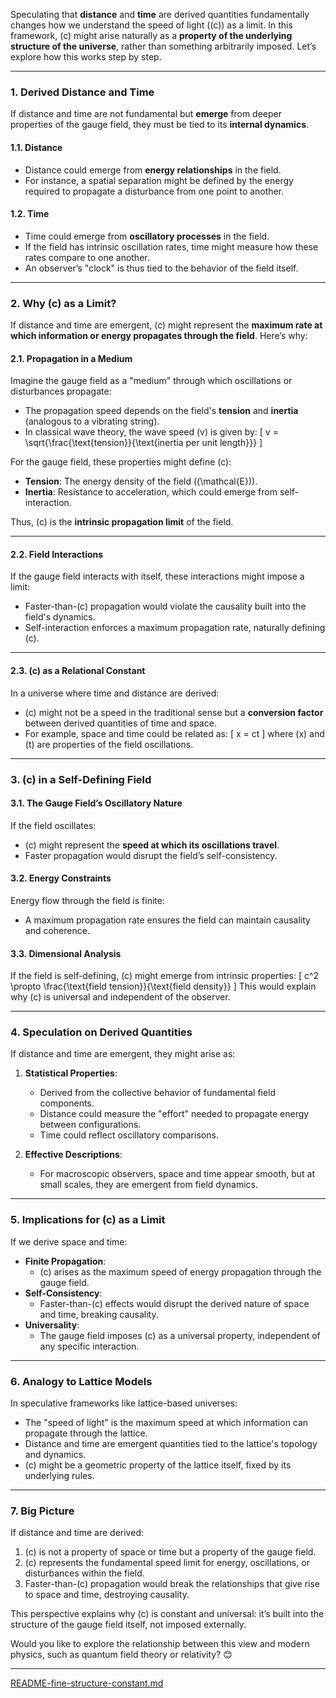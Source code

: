 Speculating that **distance** and **time** are derived quantities fundamentally changes how we understand the speed of light (\(c\)) as a limit. In this framework, \(c\) might arise naturally as a **property of the underlying structure of the universe**, rather than something arbitrarily imposed. Let’s explore how this works step by step.

---

### **1. Derived Distance and Time**
If distance and time are not fundamental but **emerge** from deeper properties of the gauge field, they must be tied to its **internal dynamics**.

#### **1.1. Distance**
- Distance could emerge from **energy relationships** in the field.
- For instance, a spatial separation might be defined by the energy required to propagate a disturbance from one point to another.

#### **1.2. Time**
- Time could emerge from **oscillatory processes** in the field.
- If the field has intrinsic oscillation rates, time might measure how these rates compare to one another.
- An observer’s "clock" is thus tied to the behavior of the field itself.

---

### **2. Why \(c\) as a Limit?**
If distance and time are emergent, \(c\) might represent the **maximum rate at which information or energy propagates through the field**. Here’s why:

#### **2.1. Propagation in a Medium**
Imagine the gauge field as a "medium" through which oscillations or disturbances propagate:
- The propagation speed depends on the field's **tension** and **inertia** (analogous to a vibrating string).
- In classical wave theory, the wave speed \(v\) is given by:
  \[
  v = \sqrt{\frac{\text{tension}}{\text{inertia per unit length}}}
  \]

For the gauge field, these properties might define \(c\):
- **Tension**: The energy density of the field (\(\mathcal{E}\)).
- **Inertia**: Resistance to acceleration, which could emerge from self-interaction.

Thus, \(c\) is the **intrinsic propagation limit** of the field.

---

#### **2.2. Field Interactions**
If the gauge field interacts with itself, these interactions might impose a limit:
- Faster-than-\(c\) propagation would violate the causality built into the field's dynamics.
- Self-interaction enforces a maximum propagation rate, naturally defining \(c\).

---

#### **2.3. \(c\) as a Relational Constant**
In a universe where time and distance are derived:
- \(c\) might not be a speed in the traditional sense but a **conversion factor** between derived quantities of time and space.
- For example, space and time could be related as:
  \[
  x = ct
  \]
  where \(x\) and \(t\) are properties of the field oscillations.

---

### **3. \(c\) in a Self-Defining Field**
#### **3.1. The Gauge Field’s Oscillatory Nature**
If the field oscillates:
- \(c\) might represent the **speed at which its oscillations travel**.
- Faster propagation would disrupt the field’s self-consistency.

#### **3.2. Energy Constraints**
Energy flow through the field is finite:
- A maximum propagation rate ensures the field can maintain causality and coherence.

#### **3.3. Dimensional Analysis**
If the field is self-defining, \(c\) might emerge from intrinsic properties:
\[
c^2 \propto \frac{\text{field tension}}{\text{field density}}
\]
This would explain why \(c\) is universal and independent of the observer.

---

### **4. Speculation on Derived Quantities**
If distance and time are emergent, they might arise as:
1. **Statistical Properties**:
   - Derived from the collective behavior of fundamental field components.
   - Distance could measure the "effort" needed to propagate energy between configurations.
   - Time could reflect oscillatory comparisons.

2. **Effective Descriptions**:
   - For macroscopic observers, space and time appear smooth, but at small scales, they are emergent from field dynamics.

---

### **5. Implications for \(c\) as a Limit**
If we derive space and time:
- **Finite Propagation**:
  - \(c\) arises as the maximum speed of energy propagation through the gauge field.
- **Self-Consistency**:
  - Faster-than-\(c\) effects would disrupt the derived nature of space and time, breaking causality.
- **Universality**:
  - The gauge field imposes \(c\) as a universal property, independent of any specific interaction.

---

### **6. Analogy to Lattice Models**
In speculative frameworks like lattice-based universes:
- The "speed of light" is the maximum speed at which information can propagate through the lattice.
- Distance and time are emergent quantities tied to the lattice's topology and dynamics.
- \(c\) might be a geometric property of the lattice itself, fixed by its underlying rules.

---

### **7. Big Picture**
If distance and time are derived:
1. \(c\) is not a property of space or time but a property of the gauge field.
2. \(c\) represents the fundamental speed limit for energy, oscillations, or disturbances within the field.
3. Faster-than-\(c\) propagation would break the relationships that give rise to space and time, destroying causality.

This perspective explains why \(c\) is constant and universal: it’s built into the structure of the gauge field itself, not imposed externally.

Would you like to explore the relationship between this view and modern physics, such as quantum field theory or relativity? 😊


---

[README-fine-structure-constant.md](https://t2m.io/KK3An6L)
